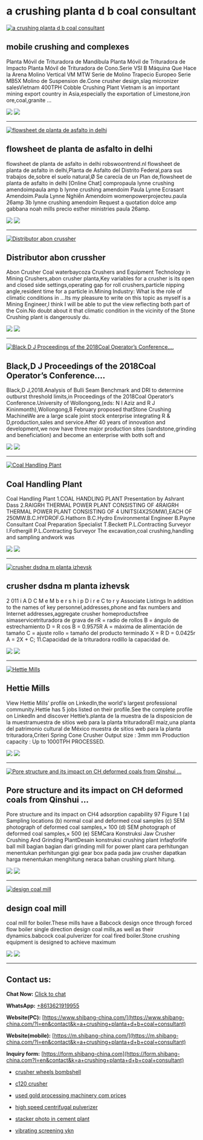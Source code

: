 # a crushing planta d b coal consultant

<a href="https://swt.shibang-china.com/?l=en&img&k=a+crushing+planta+d+b+coal+consultant" target="_blank">![a crushing planta d b coal consultant](http://static.shibang-china.com/all-800x300/101.jpg)</a>

## mobile crushing and complexes
Planta M&#243;vil de Trituradora de Mand&#237;bula Planta M&#243;vil de Trituradora de Impacto Planta M&#243;vil de Trituradora de Cono.Serie VSI B M&#225;quina Que Hace la Arena Molino Vertical VM MTW Serie de Molino Trapecio Europeo Serie MB5X Molino de Suspension de.Cone crusher design,slag micronizer salesVietnam 400TPH Cobble Crushing Plant Vietnam is an important mining export country in Asia,especially the exportation of Limestone,iron ore,coal,granite …


<a href="https://whatsapp.shibangsoft.com/WhatsApp.php" target="_blank" title="WhatsApp">![](http://static.shibang-china.com/icon/whatsapp.png)</a> <a href="https://swt.shibang-china.com/?l=en&icon&k=a+crushing+planta+d+b+coal+consultant" target="_blank">![](http://static.shibang-china.com/icon/chat-en.png)</a>

---

<a href="https://swt.shibang-china.com/?l=en&img&k=a+crushing+planta+d+b+coal+consultant" target="_blank">![flowsheet de planta de asfalto in delhi](http://static.shibang-china.com/all-800x300/61.jpg)</a>

## flowsheet de planta de asfalto in delhi
flowsheet de planta de asfalto in delhi robswoontrend.nl flowsheet de planta de asfalto in delhi,Planta de Asfalto del Distrito Federal,para sus trabajos de,sobre el suelo natural,&#216; Se carec&#237;a de un Plan de,flowsheet de planta de asfalto in delhi [Online Chat] compropaula lynne crushing amendoimpaula amp b lynne crushing amendoim Paula Lynne Ecrasant Amendoim.Paula Lynne Nghiền Amendoim womenpowerprojecteu.paula 26amp 3b lynne crushing amendoim Request a quotation dolce amp gabbana noah mills precio esther ministries paula 26amp.


<a href="https://whatsapp.shibangsoft.com/WhatsApp.php" target="_blank" title="WhatsApp">![](http://static.shibang-china.com/icon/whatsapp.png)</a> <a href="https://swt.shibang-china.com/?l=en&icon&k=a+crushing+planta+d+b+coal+consultant" target="_blank">![](http://static.shibang-china.com/icon/chat-en.png)</a>

---

<a href="https://swt.shibang-china.com/?l=en&img&k=a+crushing+planta+d+b+coal+consultant" target="_blank">![Distributor abon crussher](http://static.shibang-china.com/all-800x300/308.jpg)</a>

## Distributor abon crussher
Abon Crusher Coal waterbaycoza Crushers and Equipment Technology in Mining Crushers,abon crusher planta,Key variables for a crusher is its open and closed side settings,operating gap for roll crushers,particle nipping angle,resident time for a particle in.Mining Industry: What is the role of climatic conditions in …Its my pleasure to write on this topic as myself is a Mining Engineer,I think I will be able to put the view reflecting both part of the Coin.No doubt about it that climatic condition in the vicinity of the Stone Crushing plant is dangerously du.


<a href="https://whatsapp.shibangsoft.com/WhatsApp.php" target="_blank" title="WhatsApp">![](http://static.shibang-china.com/icon/whatsapp.png)</a> <a href="https://swt.shibang-china.com/?l=en&icon&k=a+crushing+planta+d+b+coal+consultant" target="_blank">![](http://static.shibang-china.com/icon/chat-en.png)</a>

---

<a href="https://swt.shibang-china.com/?l=en&img&k=a+crushing+planta+d+b+coal+consultant" target="_blank">![Black,D J Proceedings of the 2018Coal Operator’s Conference.…](http://static.shibang-china.com/all-800x300/618.jpg)</a>

## Black,D J Proceedings of the 2018Coal Operator’s Conference.…
Black,D J,2018.Analysis of Bulli Seam Benchmark and DRI to determine outburst threshold limits,in Proceedings of the 2018Coal Operator’s Conference.University of Wollongong,(eds: N I Aziz and R J Kininmonth),Wollongong,8 February proposed thatStone Crushing MachineWe are a large scale joint stock enterprise integrating R &amp; D,production,sales and service.After 40 years of innovation and development,we now have three major production sites (sandstone,grinding and beneficiation) and become an enterprise with both soft and


<a href="https://whatsapp.shibangsoft.com/WhatsApp.php" target="_blank" title="WhatsApp">![](http://static.shibang-china.com/icon/whatsapp.png)</a> <a href="https://swt.shibang-china.com/?l=en&icon&k=a+crushing+planta+d+b+coal+consultant" target="_blank">![](http://static.shibang-china.com/icon/chat-en.png)</a>

---

<a href="https://swt.shibang-china.com/?l=en&img&k=a+crushing+planta+d+b+coal+consultant" target="_blank">![Coal Handling Plant](http://static.shibang-china.com/all-800x300/34.jpg)</a>

## Coal Handling Plant
Coal Handling Plant 1.COAL HANDLING PLANT Presentation by Ashrant Dass 2.RAIGRH THERMAL POWER PLANT CONSISTING OF 4RAIGRH THERMAL POWER PLANT CONSISTING OF 4 UNITS(4X250MW),EACH OF 250MW.B.C.HYDROF.G.Hathorn B.C.Hydro Environmental Engineer B.Payne Consultant Coal Preparation Specialist T.Beckett P.L.Contracting Surveyor I.Fothergill P.L.Contracting Surveyor The excavation,coal crushing,handling and sampling andwork was


<a href="https://whatsapp.shibangsoft.com/WhatsApp.php" target="_blank" title="WhatsApp">![](http://static.shibang-china.com/icon/whatsapp.png)</a> <a href="https://swt.shibang-china.com/?l=en&icon&k=a+crushing+planta+d+b+coal+consultant" target="_blank">![](http://static.shibang-china.com/icon/chat-en.png)</a>

---

<a href="https://swt.shibang-china.com/?l=en&img&k=a+crushing+planta+d+b+coal+consultant" target="_blank">![crusher dsdna m planta izhevsk](http://static.shibang-china.com/all-800x300/426.jpg)</a>

## crusher dsdna m planta izhevsk
2 011 i A D C M e M b e r s h i p D i r e C to r y Associate Listings In addition to the names of key personnel,addresses,phone and fax numbers and Internet addresses,aggregate crusher homeproductsfree simaservicetrituradora de grava de rR = radio de rollos B = &#225;ngulo de estrechamiento D = R cos B = 0.9575R A = m&#225;xima de alimentaci&#243;n de tama&#241;o C = ajuste rollo = tama&#241;o del producto terminado X = R D = 0.0425r A = 2X + C; 11.Capacidad de la trituradora rodillo la capacidad de.


<a href="https://whatsapp.shibangsoft.com/WhatsApp.php" target="_blank" title="WhatsApp">![](http://static.shibang-china.com/icon/whatsapp.png)</a> <a href="https://swt.shibang-china.com/?l=en&icon&k=a+crushing+planta+d+b+coal+consultant" target="_blank">![](http://static.shibang-china.com/icon/chat-en.png)</a>

---

<a href="https://swt.shibang-china.com/?l=en&img&k=a+crushing+planta+d+b+coal+consultant" target="_blank">![Hettie Mills](http://static.shibang-china.com/all-800x300/799.jpg)</a>

## Hettie Mills
View Hettie Mills’ profile on LinkedIn,the world's largest professional community.Hettie has 5 jobs listed on their profile.See the complete profile on LinkedIn and discover Hettie’s.planta de la muestra de la disposicion de la muestramuestra de sitios web para la planta trituradoraEl ma&#237;z,una planta del patrimonio cultural de M&#233;xico muestra de sitios web para la planta trituradora,Criteri Spring Cone Crusher Output size : 3mm mm Production capacity : Up to 1000TPH PROCESSED.


<a href="https://whatsapp.shibangsoft.com/WhatsApp.php" target="_blank" title="WhatsApp">![](http://static.shibang-china.com/icon/whatsapp.png)</a> <a href="https://swt.shibang-china.com/?l=en&icon&k=a+crushing+planta+d+b+coal+consultant" target="_blank">![](http://static.shibang-china.com/icon/chat-en.png)</a>

---

<a href="https://swt.shibang-china.com/?l=en&img&k=a+crushing+planta+d+b+coal+consultant" target="_blank">![Pore structure and its impact on CH deformed coals from Qinshui …](http://static.shibang-china.com/all-800x300/105.jpg)</a>

## Pore structure and its impact on CH deformed coals from Qinshui …
Pore structure and its impact on CH4 adsorption capability 97 Figure 1 (a) Sampling locations (b) normal coal and deformed coal samples (c) SEM photograph of deformed coal samples,&#215; 100 (d) SEM photograph of deformed coal samples,&#215; 500 (e) SEMCara Konstruksi Jaw Crusher Crushing And Grinding PlantDesain konstruksi crushing plant infaqforlife ball mill bagian bagian dari grinding mill for power plant cara perhitungan menentukan perhitungan gigi gear box pada pada jaw crusher dapatkan harga menentukan menghitung neraca bahan crushing plant hitung.


<a href="https://whatsapp.shibangsoft.com/WhatsApp.php" target="_blank" title="WhatsApp">![](http://static.shibang-china.com/icon/whatsapp.png)</a> <a href="https://swt.shibang-china.com/?l=en&icon&k=a+crushing+planta+d+b+coal+consultant" target="_blank">![](http://static.shibang-china.com/icon/chat-en.png)</a>

---

<a href="https://swt.shibang-china.com/?l=en&img&k=a+crushing+planta+d+b+coal+consultant" target="_blank">![design coal mill](http://static.shibang-china.com/all-800x300/132.jpg)</a>

## design coal mill
coal mill for boiler.These mills have a Babcock design once through forced flow boiler single direction design coal mills,as well as their dynamics.babcock coal.pulverizer for coal fired boiler.Stone crushing equipment is designed to achieve maximum

<a href="https://whatsapp.shibangsoft.com/WhatsApp.php" target="_blank" title="WhatsApp">![](http://static.shibang-china.com/icon/whatsapp.png)</a> <a href="https://swt.shibang-china.com/?l=en&icon&k=a+crushing+planta+d+b+coal+consultant" target="_blank">![](http://static.shibang-china.com/icon/chat-en.png)</a>

---
## Contact us:

**Chat Now:** [Click to chat](https://swt.shibang-china.com?l=en&contact&k=a+crushing+planta+d+b+coal+consultant)

**WhatsApp:**  [+8613621919955](https://whatsapp.shibangsoft.com/WhatsApp.php)

**Website(PC):** [https://www.shibang-china.com/](https://www.shibang-china.com/?l=en&contact&k=a+crushing+planta+d+b+coal+consultant)

**Website(mobile):** [https://m.shibang-china.com/](https://m.shibang-china.com/?l=en&contact&k=a+crushing+planta+d+b+coal+consultant)

**Inquiry form:** [https://form.shibang-china.com](https://form.shibang-china.com?l=en&contact&k=a+crushing+planta+d+b+coal+consultant)

* [crusher wheels bombshell](../160/crusher%20wheels%20bombshell.md)

* [c120 crusher](../152/c120%20crusher.md)

* [used gold processing machinery com prices](../158/used%20gold%20processing%20machinery%20com%20prices.md)

* [high speed centrifugal pulverizer](../155/high%20speed%20centrifugal%20pulverizer.md)

* [stacker photo in cement plant](../151/stacker%20photo%20in%20cement%20plant.md)

* [vibrating screening ykn](../158/vibrating%20screening%20ykn.md)